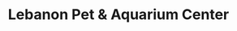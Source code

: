 ---
title: "Lebanon Pet & Aquarium Center"
url: /west-lebanon/lebanon-pet-and-aquarium-center/
shop: pet
---